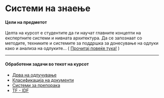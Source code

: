 # Системи на знаење
#### Цели на предметот
Целта на курсот е студентите да ги научат главните концепти на експертните системи и нивната архитектура. Да се запознаат со методите, техниките и системите за поддршка за донесување на одлуки како и анализа на одлуките... ( [Прочитај повеќе тука!](https://finki.ukim.mk/mk/subject/%D1%81%D0%B8%D1%81%D1%82%D0%B5%D0%BC%D0%B8-%D0%BD%D0%B0-%D0%B7%D0%BD%D0%B0%D0%B5%D1%9A%D0%B5 "ФИНКИ - Системи на знаење") ) 

------
#### Обработени задачи во текот на курсот
*    [Дрва на одлучување](https://github.com/Stojanovski-Borjan/sistemi-na-znaenje-laboratoriski/tree/three-decision "Tree Decision")
*    [Класификација на документи](https://github.com/Stojanovski-Borjan/sistemi-na-znaenje-laboratoriski/tree/document-classification "Document Classification")
*    [Системи за препорака](https://github.com/Stojanovski-Borjan/sistemi-na-znaenje-laboratoriski/tree/sistemi-za-preporaka "Recommendation Systems")
*    [TF - IDF](https://github.com/Stojanovski-Borjan/sistemi-na-znaenje-laboratoriski/tree/TF-IDF "TF - IDF")
